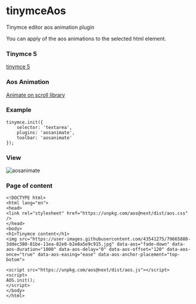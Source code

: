 # tinymceAos
Tinymce editor aos animation plugin

You can apply of the aos animations to the selected html element.

### Tinymce 5
[tinymce 5](https://github.com/tinymce/tinymce)

### Aos Animation

[Animate on scroll library](https://github.com/michalsnik/aos)

### Example
```
tinymce.init({
    selector: 'textarea',
    plugins: 'aosanimate',
    toolbar: 'aosanimate'
});
```

### View
![aosanimate](https://user-images.githubusercontent.com/43541275/79665888-3ddec380-81be-11ea-82e0-b2e8a5e9c915.jpg)


### Page of content

```
<!DOCTYPE html>
<html lang="en">
<head>
<link rel="stylesheet" href="https://unpkg.com/aos@next/dist/aos.css" />
</head>
<body>
<h1>Tinymce content</h1>
<img src="https://user-images.githubusercontent.com/43541275/79665888-3ddec380-81be-11ea-82e0-b2e8a5e9c915.jpg" data-aos="fade-down" data-aos-duration="1000" data-aos-delay="0" data-aos-offset="120" data-aos-once="true" data-aos-easing="ease" data-aos-anchor-placement="top-botom">

<script src="https://unpkg.com/aos@next/dist/aos.js"></script>
<script>
AOS.init();
</script>
</body>
</html>
```
